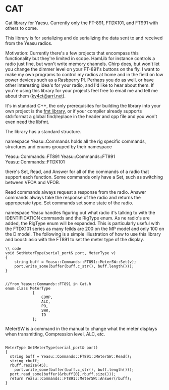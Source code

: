# CAT
Cat library for Yaesu. Currently only the FT-891, FTDX101, and FT991 with others to come. 

This library is for serializing and de serializing the data sent to and received from the Yeasu radios. 

Motivation:
Currently there's a few projects that encompass this functionality but they're limited in scope. HamLib for instance controls a radio just fine, but won't write memory channels. Chirp does, but won't let you change the dimmer level on your FT-891's buttons on the fly. I want to make my own programs to control my radios at home and in the field on low power devices such as a Rasbperry PI. Perhaps you do as well, or have other interesting idea's for your radio, and I'd like to hear about them. If you're using this library for your projects feel free to email me and tell me about them (ky4ct@arrl.net). 

It's in standard C++, the only prerequisites for building the library into your own project is the [fmt library](https://github.com/fmtlib/fmt), or if your compiler already supports std::format a global find/replace in the header and cpp file and you won't even need the libfmt. 

The library has a standard structure. 

namespace Yeasu::Commands holds all the rig specific commands, structures and enums grouped by their namespace

Yeasu::Commands::FT891 
Yeasu::Commands::FT991
Yeasu::Commands::FTDX101

there's Set, Read, and Answer for all of the commands of a radio that support each function. Some commands only have a Set, such as switching between VFOA and VFOB. 

Read commands always request a response from the radio.
Answer commands always take the response of the radio and returns the approperate type.
Set commands set some state of the radio. 



namespace Yeasu handles figuring out what radio it's talking to with the IDENTIFICATION commands and the RigType enum. As ne radio's are added, the RigType enum will be expanded. This is particularly useful with the FTDX101 series as many feilds are 200 on the MP model and only 100 on the D model. The following is a simple illiustration of how to use this library and boost::asio with the FT891 to set the meter type of the display. 


```
\\ code
void SetMeterType(serial_port& port, MeterType v)
{
	string buff = Yeasu::Commands::FT891::MeterSW::Set(v); 
	port.write_some(buffer(buff.c_str(), buff.length()));
}


//from Yeasu::Commands::FT891 in Cat.h
enum class MeterType
			{
				COMP,
				ALC,
				PO,
				SWR,
				ID
			};

```

MeterSW is a command in the manual to change what the meter displays when transmitting, Compression level, ALC, etc. 

```

MeterType GetMeterType(serial_port& port)
{
  string buff = Yeasu::Commands::FT891::MeterSW::Read();
  string rbuff;
  rbuff.resize(45);
	port.write_some(buffer(buff.c_str(), buff.length()));
  port.read_some(buffer(&rbuff[0],rbuff.size()));
  return Yeasu::Commands::FT891::MeterSW::Answer(rbuff);
}

```
